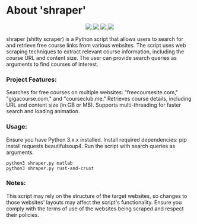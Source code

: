 # About 'shraper'

<p align="center">
   </a>
      <a href="https://github.com/Gh0stAn0n/packdoor">
      <img src="https://img.shields.io/badge/Version-2.0.0-darkgreen">
        <img src="https://img.shields.io/badge/Release%20Date-august%202023-purple">
  <img src="https://shields.io/badge/Python-100%25-066da5">
  <img src="https://shields.io/badge/Platform-Linux-darkred">
    </a>
  </p>
</p>

shraper (shitty scraper) is a Python script that allows users to search for and retrieve free course links from various websites.
The script uses web scraping techniques to extract relevant course information, including the course URL and content size. The user can provide search queries as arguments to find courses of interest.

### Project Features:

Searches for free courses on multiple websites: "freecoursesite.com," "gigacourse.com," and "courseclub.me."
Retrieves course details, including URL and content size (in GB or MB).
Supports multi-threading for faster search and loading animation.

### Usage:

Ensure you have Python 3.x.x installed.
Install required dependencies: pip install requests beautifulsoup4.
Run the script with search queries as arguments.

    python3 shraper.py matlab
    python3 shraper.py rust-and-crust
  
### Notes:

This script may rely on the structure of the target websites, so changes to those websites' layouts may affect the script's functionality.
Ensure you comply with the terms of use of the websites being scraped and respect their policies.
